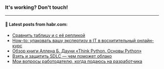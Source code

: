 ### It's working? Don't touch!

---
<!--
#### 🛠️ Technical stack:

![C++](https://img.shields.io/badge/C++-informational?logo=c%2B%2B&style=flat&logoColor=white&color=9C033A)
![Java](https://img.shields.io/badge/Java-informational?logo=java&style=flat&logoColor=white&color=007396)
![Kotlin](https://img.shields.io/badge/Kotlin-informational?logo=Kotlin&style=flat&logoColor=white&color=0095D5)
![JS](https://img.shields.io/badge/JS-informational?logo=javaScript&style=flat&logoColor=black&color=F7Df1E) <br>
![HTML5](https://img.shields.io/badge/HTML5-informational?logo=html5&style=flat&logoColor=white&color=E34F26)
![CSS3](https://img.shields.io/badge/CSS3-informational?logo=css3&style=flat&logoColor=white&color=157286)
![Sass](https://img.shields.io/badge/Saas-informational?logo=sass&style=flat&logoColor=white&color=hotpink)
![PHP](https://img.shields.io/badge/PHP-informational?logo=php&style=flat&logoColor=white&color=777BB4) <br>
![WebPAck](https://img.shields.io/badge/WebPack-informational?logo=webPack&style=flat&logoColor=white&color=FF6F00)
![Bootstrap](https://img.shields.io/badge/Bootstrap-informational?logo=Bootstrap&style=flat&logoColor=white&color=7952B3)
![MySQL](https://img.shields.io/badge/MySQL-informational?logo=MySQL&style=flat&logoColor=white&color=00f) <br>
![NodeJS](https://img.shields.io/badge/NodeJS-informational?logo=node.js&style=flat&logoColor=white&color=43853D)
![Spring](https://img.shields.io/badge/Spring-informational?logo=Spring&style=flat&logoColor=white&color=0A9EDC)
![Angular](https://img.shields.io/badge/Vue-informational?logo=vue.js&style=flat&logoColor=white&color=red)
![Git](https://img.shields.io/badge/Git-informational?logo=git&style=flat&logoColor=white&color=darkorange)

___
-->

#### 💬 Latest posts from habr.com:

<!-- BLOG-POST-LIST:START -->
- [Сравнить таблицу и с её репликой](https://habr.com/ru/post/673506/?utm_source=habrahabr&utm_medium=rss&utm_campaign=673506)
- [How-to: упаковать вашу экспертизу в IT в восхитительный онлайн-курс](https://habr.com/ru/post/676146/?utm_source=habrahabr&utm_medium=rss&utm_campaign=676146)
- [Обзор книги Аллена Б. Дауни «Think Python. Основы Python»](https://habr.com/ru/post/676116/?utm_source=habrahabr&utm_medium=rss&utm_campaign=676116)
- [Взять и защитить SDLC — чем поможет облако](https://habr.com/ru/post/675518/?utm_source=habrahabr&utm_medium=rss&utm_campaign=675518)
- [Мои вопросы работодателю, когда подаюсь на разработчика](https://habr.com/ru/post/676108/?utm_source=habrahabr&utm_medium=rss&utm_campaign=676108)
<!-- BLOG-POST-LIST:END -->
